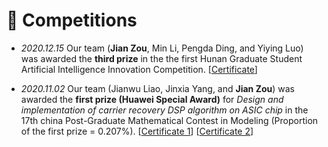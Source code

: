 # 💬 Competitions


- *2020.12.15* Our team (**Jian Zou**, Min Li, Pengda Ding, and Yiying Luo) was awarded the **third prize** in the the first Hunan Graduate Student Artificial Intelligence Innovation Competition. [<a target="_blank" href="assets/images/awards/Competition_2020_2.jpg" >Certificate</a>]

- *2020.11.02* Our team (Jianwu Liao, Jinxia Yang, and **Jian Zou**) was awarded the **first prize (Huawei Special Award)** for <i> Design and implementation of carrier recovery DSP algorithm on ASIC chip</i> in the 17th china Post-Graduate Mathematical Contest in Modeling (Proportion of the first prize = 0.207%). [<a target="_blank" href="./images/Competition_2020_11.jpg" >Certificate 1</a>] [<a target="_blank" href="./images/Competition_2020_12.pdf" >Certificate 2</a>]
